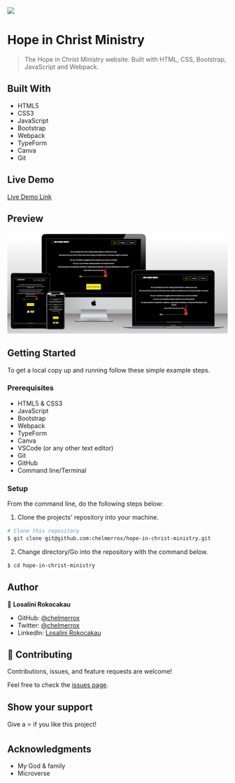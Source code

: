 ![](https://img.shields.io/badge/HICM-Hope%20in%20Christ%20Ministry-yellow)

# Hope in Christ Ministry

> The Hope in Christ Ministry website. Built with HTML, CSS, Bootstrap, JavaScript and Webpack.

## Built With

- HTML5
- CSS3
- JavaScript
- Bootstrap
- Webpack
- TypeForm
- Canva
- Git

## Live Demo

[Live Demo Link](https://raw.githack.com/chelmerrox/hope-in-christ-ministry/page-structure/dist/index.html)

## Preview

![Website preview](./preview.png)

## Getting Started

To get a local copy up and running follow these simple example steps.

### Prerequisites

- HTML5 & CSS3 
- JavaScript
- Bootstrap
- Webpack
- TypeForm
- Canva
- VSCode (or any other text editor)
- Git
- GitHub
- Command line/Terminal

### Setup

From the command line, do the following steps below:

1. Clone the projects' repository into your machine.

```bash
# Clone this repository
$ git clone git@github.com:chelmerrox/hope-in-christ-ministry.git

```
2. Change directory/Go into the repository with the command below.

```bash
$ cd hope-in-christ-ministry

```

## Author

👤 **Losalini Rokocakau**

- GitHub: [@chelmerrox](https://github.com/chelmerrox)
- Twitter: [@chelmerrox](https://twitter.com/chelmerrox)
- LinkedIn: [Losalini Rokocakau](https://linkedin.com/in/losalini-rokocakau)

## 🤝 Contributing

Contributions, issues, and feature requests are welcome!

Feel free to check the [issues page](https://github.com/chelmerrox/hope-in-christ-ministry/issues).

## Show your support

Give a ⭐️ if you like this project!

## Acknowledgments

- My God & family
- Microverse
